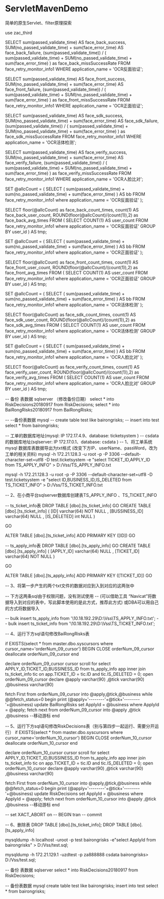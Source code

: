 # ServletMavenDemo
简单的原生Servlet、filter原理探索

use zac_third

SELECT
	sum(passed_validate_time) AS face_back_success,
	SUM(no_passed_validate_time) + sum(face_error_time) AS face_back_failure,
	(sum(passed_validate_time)) / (
		sum(passed_validate_time) + SUM(no_passed_validate_time) + sum(face_error_time)
	) as face_back_missSuccessRate
FROM
	face_retry_monitor_info1
WHERE
	application_name = 'OCR反面验证';

SELECT
	sum(passed_validate_time) AS face_front_success,
	SUM(no_passed_validate_time) + sum(face_error_time) AS face_front_failure,
	(sum(passed_validate_time)) / (
		sum(passed_validate_time) + SUM(no_passed_validate_time) + sum(face_error_time) 
	) as face_front_missSuccessRate
FROM
	face_retry_monitor_info1
WHERE
	application_name = 'OCR正面验证';

SELECT
	sum(passed_validate_time) AS face_sdk_success,
	SUM(no_passed_validate_time) + sum(face_error_time) AS face_sdk_failure,
	(sum(passed_validate_time)) / (
		sum(passed_validate_time) + SUM(no_passed_validate_time) + sum(face_error_time)
	) as face_sdk_missSuccessRate
FROM
	face_retry_monitor_info1
WHERE
	application_name = 'OCR活体检测';

SELECT
	sum(passed_validate_time) AS face_verify_success,
	SUM(no_passed_validate_time) + sum(face_error_time) AS face_verify_failure,
	(sum(passed_validate_time)) / (
		sum(passed_validate_time) + SUM(no_passed_validate_time) + sum(face_error_time)
	) as face_verify_missSuccessRate
FROM
	face_retry_monitor_info1
WHERE
	application_name = 'OCR人脸比对';
	
	
	
	
	

SET @allcCount = (
	SELECT
		(
			sum(passed_validate_time) + sum(no_passed_validate_time) + sum(face_error_time)
		) AS bb
	FROM
		face_retry_monitor_info1
	where application_name = 'OCR反面验证'
);

SELECT
	floor(@allcCount) as face_back_count_times,
	count(1) AS face_back_user_count,
	ROUND(floor(@allcCount)/(count(1)),2) as face_back_avg_times
FROM
	(
		SELECT
			COUNT(1) AS user_count
		FROM
			face_retry_monitor_info1
    where application_name = 'OCR反面验证'
		GROUP BY
			user_id
	) AS tmp;


SET @allcCount = (
	SELECT
		(
			sum(passed_validate_time) + sum(no_passed_validate_time) + sum(face_error_time)
		) AS bb
	FROM
		face_retry_monitor_info1
	where application_name = 'OCR正面验证'
);

SELECT
	floor(@allcCount) as face_front_count_times,
	count(1) AS face_front_user_count,
	ROUND(floor(@allcCount)/(count(1)),2) as face_front_avg_times
FROM
	(
		SELECT
			COUNT(1) AS user_count
		FROM
			face_retry_monitor_info1
    where application_name = 'OCR正面验证'
		GROUP BY
			user_id
	) AS tmp;

SET @allcCount = (
	SELECT
		(
			sum(passed_validate_time) + sum(no_passed_validate_time) + sum(face_error_time)
		) AS bb
	FROM
		face_retry_monitor_info1
	where application_name = 'OCR活体检测'
);

SELECT
	floor(@allcCount) as face_sdk_count_times,
	count(1) AS face_sdk_user_count,
	ROUND(floor(@allcCount)/(count(1)),2) as face_sdk_avg_times
FROM
	(
		SELECT
			COUNT(1) AS user_count
		FROM
			face_retry_monitor_info1
    where application_name = 'OCR活体检测'
		GROUP BY
			user_id
	) AS tmp;



SET @allcCount = (
	SELECT
		(
			sum(passed_validate_time) + sum(no_passed_validate_time) + sum(face_error_time)
		) AS bb
	FROM
		face_retry_monitor_info1
	where application_name = 'OCR人脸比对'
);

SELECT
	floor(@allcCount) as face_verify_count_times,
	count(1) AS face_verify_user_count,
	ROUND(floor(@allcCount)/(count(1)),2) as face_verify_avg_times
FROM
	(
		SELECT
			COUNT(1) AS user_count
		FROM
			face_retry_monitor_info1
    where application_name = 'OCR人脸比对'
		GROUP BY
			user_id
	) AS tmp;








-- 备份 表数据 sqlserver  （修改备份日期）
select  * into RiskDecisions20180917 from RiskDecisions;
select  * into BaiRongRisks20180917 from BaiRongRisks;

-- --备份表数据 mysql
-- create table test like bairongrisks;
-- insert into test select * from bairongrisks;


-- 工单的数据库地址(mysql: IP 172.17.4.9、database: ticketsystem )
-- csdata的数据库地址(sqlserver: IP 172.17.0.1、database: csdata )
-- 1、将工单系统mysql 数据库表数据导出为txt格式 (改变下方IP、userName、passWord，改为工单的相关资料)
mysql -h 172.21.128.3 -u root -p -P 3306 --default-character-set=utf8 -D test.ticketsystem -e "select TICKET_ID,APPLY_ID from TS_APPLY_INFO"  > D:/Vss/TS_APPLY_INFO.txt

mysql -h 172.21.128.3 -u root -p -P 3306 --default-character-set=utf8 -D test.ticketsystem -e "select ID,BUSINESS_ID,IS_DELETED from TS_TICKET_INFO"  > D:/Vss/TS_TICKET_INFO.txt

-- 2、在小商平台sqlserver数据库创建表TS_APPLY_INFO 、TS_TICKET_INFO

-- ts_ticket_info表
DROP TABLE [dbo].[ts_ticket_info]
GO
CREATE TABLE [dbo].[ts_ticket_info] (
[ID] varchar(64) NOT NULL ,
[BUSSINESS_ID] varchar(64) NULL ,
[IS_DELETED] int NULL
)

GO

ALTER TABLE [dbo].[ts_ticket_info] ADD PRIMARY KEY ([ID])
GO

-- ts_apply_info表
DROP TABLE [dbo].[ts_apply_info]
GO
CREATE TABLE [dbo].[ts_apply_info] (
[APPLY_ID] varchar(64) NULL ,
[TICKET_ID] varchar(64) NOT NULL
)

GO

ALTER TABLE [dbo].[ts_apply_info] ADD PRIMARY KEY ([TICKET_ID])
GO

-- 3、将第一步产生的两个txt文件的数据对应到入到对应的这两张中

-- 下方这两条sql由于权限问题，没有测试使用
--  (可以借助工具 “Navicat”将数据导入到对应的表中，写此脚本使用的是此方式，推荐此方式) 或DBA可以用自己的方式将数据导入

-- bulk insert ts_apply_info from '\\10.18.192.29\D:\Vss\TS_APPLY_INFO.txt';
-- bulk insert ts_ticket_info from '\\10.18.192.29\D:\Vss\TS_TICKET_INFO.txt';


-- 4、运行下方sql语句修改BaiRongRisks表

if EXISTS(select * from master.dbo.syscursors where cursor_name='orderNum_09_cursor')
BEGIN
	CLOSE orderNum_09_cursor
deallocate  orderNum_09_cursor
end

declare orderNum_09_cursor cursor scroll
for select APPLY_ID,TICKET_ID,BUSSINESS_ID from ts_apply_info app
        inner join ts_ticket_info tic on app.TICKET_ID = tic.ID and tic.IS_DELETED = 0;
open orderNum_09_cursor
declare @apply varchar(90) ,@tick varchar(90) ,@business varchar(90)

fetch First from orderNum_09_cursor into @apply,@tick,@business
while @@fetch_status=0
 begin
   print (@apply+'--------'+@tick+'--------'+@business)
   update BaiRongRisks set ApplyId = @business where ApplyId = @apply;
   fetch next from orderNum_09_cursor into @apply ,@tick ,@business --移动游标
 end

--  5、运行下方sql语句修改RiskDecisions表（别与第四步一起运行、需要分开运行）
if EXISTS(select * from master.dbo.syscursors where cursor_name='orderNum_10_cursor')
BEGIN
	CLOSE orderNum_10_cursor
deallocate  orderNum_10_cursor
end


declare orderNum_10_cursor cursor scroll
for select APPLY_ID,TICKET_ID,BUSSINESS_ID from ts_apply_info app
        inner join ts_ticket_info tic on app.TICKET_ID = tic.ID and tic.IS_DELETED = 0;
open orderNum_10_cursor
declare @apply varchar(90) ,@tick varchar(90) ,@business varchar(90)

fetch First from orderNum_10_cursor into @apply,@tick,@business
while @@fetch_status=0
 begin
   print (@apply+'--------'+@tick+'--------'+@business)
   update RiskDecisions set ApplyId = @business where ApplyId = @apply;
   fetch next from orderNum_10_cursor into @apply ,@tick ,@business --移动游标
 end

-- set XACT_ABORT on
-- BEGIN tran
--  commit

 -- 6、删除表
 DROP TABLE [dbo].[ts_ticket_info];
 DROP TABLE [dbo].[ts_apply_info]




mysqldump -h localhost -uroot -p test bairongrisks -e"select ApplyId from bairongrisks" > D:/Vss/test.sql;

mysqldump -h 172.21.129.1 -uzdtest -p za888888 csdata bairongrisks> D:/Vss/test.sql;


-- 备份 表数据 sqlserver
select  * into RiskDecisions20180917 from RiskDecisions;

-- 备份表数据 mysql
create table test like bairongrisks;
insert into test select * from bairongrisks;
